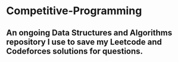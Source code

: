 # Competitive-Programming
## An ongoing Data Structures and Algorithms repository I use to save my Leetcode and Codeforces solutions for questions.
